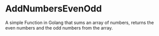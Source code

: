 # AddNumbersEvenOdd
A simple Function in Golang that sums an array of numbers, returns the even numbers and the odd numbers from the array. 
